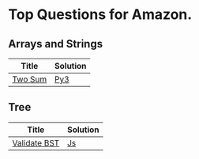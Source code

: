 # Top Questions for Amazon.

## Arrays and Strings

| Title | Solution |
| ----- | -------- |
| [Two Sum](https://leetcode.com/problems/two-sum/) | [Py3](./algorithms/array/two-sum.py) |

## Tree

| Title | Solution |
| ----- | -------- |
| [Validate BST](https://leetcode.com/problems/validate-binary-search-tree/) | [Js](./algorithms/tree/validate-binary-search-tree.js) |
